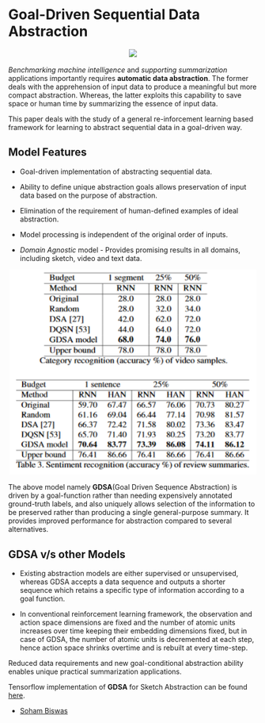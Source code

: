 # Goal-Driven Sequential Data Abstraction

<p align = "center">
<img src="https://umarriaz.org/wp-content/uploads/2019/10/Preview-ICCV19.png" width="500" />
</p>

*Benchmarking machine intelligence* and *supporting summarization* applications importantly requires **automatic data abstraction**. The former deals with the apprehension of input data to produce a meaningful but more compact abstraction. Whereas, the latter exploits this capability to save space or human time by summarizing the essence of input data.

This paper deals with the study of a general re-inforcement learning based framework for learning to abstract sequential data in a goal-driven way.

## Model Features

* Goal-driven implementation of abstracting sequential data.

* Ability to define unique abstraction goals allows preservation of input data based on the purpose of abstraction.

* Elimination of the requirement of human-defined examples of ideal abstraction.

* Model processing is independent of the original order of inputs.

* *Domain Agnostic* model - Provides promising results in all domains, including sketch, video and text data.

<p align = "center">
<img src="images/GDSA_acc.png" width="500" />
</p>

The above model namely **GDSA**(Goal Driven Sequence Abstraction) is driven by a goal-function rather than needing expensively annotated ground-truth labels, and also uniquely allows selection of the information to be preserved rather than producing a single general-purpose summary. It provides improved performance for abstraction compared to several alternatives.

## GDSA v/s other Models

* Existing abstraction models are either supervised or unsupervised, whereas GDSA accepts a data sequence and outputs a shorter sequence which retains a specific type of information according to a goal function.

* In conventional reinforcement learning framework, the observation and action space dimensions are fixed and the number of atomic units increases over time keeping their embedding dimensions fixed, but in case of GDSA, the number of atomic units is decremented at each step, hence action space shrinks overtime and is rebuilt at every time-step.

Reduced data requirements and new goal-conditional abstraction ability enables unique practical summarization applications.

Tensorflow implementation of **GDSA** for Sketch Abstraction can be found [here](https://github.com/UmarSpa/SketchAbstraction).

* [Soham Biswas](https://www.linkedin.com/in/soham-biswas-590784168/)
